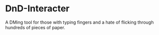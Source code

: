 # DnD-Interacter
A DMing tool for those with typing fingers and a hate of flicking through hundreds of pieces of paper.
